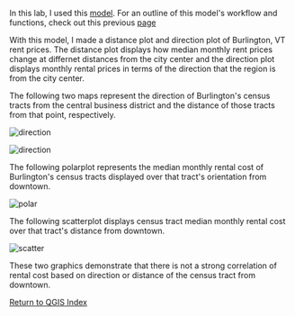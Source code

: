 In this lab, I used this [model](https://github.com/Ian8VT/Ian8VT.github.io/blob/master/QGIS/Lab%201/model_final.png). For an outline of this model's workflow and functions, check out this previous [page](chicago_lab.md)

With this model, I made a distance plot and direction plot of Burlington, VT rent prices. The distance plot displays how median monthly rent prices change at differnet distances from the city center and the direction plot displays monthly rental prices in terms of the direction that the region is from the city center.

The following two maps represent the direction of Burlington's census tracts from the central business district and the distance of those tracts from that point, respectively. 

![direction](https://github.com/Ian8VT/Ian8VT.github.io/blob/master/QGIS/Lab%202/burlington_cardinal.png)

![direction](https://github.com/Ian8VT/Ian8VT.github.io/blob/master/QGIS/Lab%202/burlington_dist.png)

The following polarplot represents the median monthly rental cost of Burlington's census tracts displayed over that tract's orientation from downtown. 

![polar](https://github.com/Ian8VT/Ian8VT.github.io/blob/master/QGIS/Lab%202/newplot.png)

The following scatterplot displays census tract median monthly rental cost over that tract's distance from downtown.

![scatter](https://github.com/Ian8VT/Ian8VT.github.io/blob/master/QGIS/Lab%202/scatter_use.png.png)

These two graphics demonstrate that there is not a strong correlation of rental cost based on direction or distance of the census tract from downtown. 

[Return to QGIS Index](https://github.com/Ian8VT/Ian8VT.github.io/blob/master/QGIS/QGIS%20Index.md)
